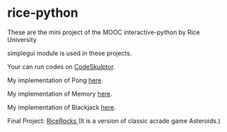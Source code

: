 # rice-python
These are the mini project of the MOOC interactive-python by Rice University

simplegui module is used in these projects.

Your can run codes on <a href="http://www.codeskulptor.org/">CodeSkulptor</a>.

My implementation of Pong <a href="http://www.codeskulptor.org/#user43_URNG92lhfzaHdjc.py">here</a>.

My implementation of Memory <a href="http://www.codeskulptor.org/#user43_2KMsRuPnMPTCm2D_0.py">here</a>.

My implementation of Blackjack <a href="http://www.codeskulptor.org/#user43_kcQO6nA8RoNmSTU.py">here</a>.

Final Project: <a href="http://www.codeskulptor.org/#user43_Bf2HiVOZbbzogFq.py">RiceRocks </a>(It is a version of classic acrade game Asteroids.)